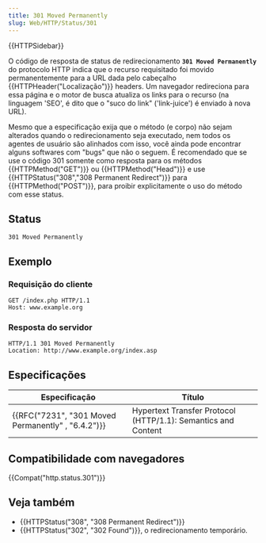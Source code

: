 ```yaml
---
title: 301 Moved Permanently
slug: Web/HTTP/Status/301
---
```


{{HTTPSidebar}}

O código de resposta de status de redirecionamento **`301 Moved Permanently`** do protocolo HTTP indica que o recurso requisitado foi movido permanentemente para a URL dada pelo cabeçalho {{HTTPHeader("Localização")}} headers. Um navegador redireciona para essa página e o motor de busca atualiza os links para o recurso (na linguagem 'SEO', é dito que o "suco do link" ('link-juice') é enviado à nova URL).

Mesmo que a especificação exija que o método (e corpo) não sejam alterados quando o redirecionamento seja executado, nem todos os agentes de usuário são alinhados com isso, você ainda pode encontrar alguns softwares com "bugs" que não o seguem. É recomendado que se use o código 301 somente como resposta para os métodos {{HTTPMethod("GET")}} ou {{HTTPMethod("Head")}} e use {{HTTPStatus("308","308 Permanent Redirect")}} para {{HTTPMethod("POST")}}, para proibir explicitamente o uso do método com esse status.

## Status

```
301 Moved Permanently
```

## Exemplo

### Requisição do cliente

```
GET /index.php HTTP/1.1
Host: www.example.org
```

### Resposta do servidor

```
HTTP/1.1 301 Moved Permanently
Location: http://www.example.org/index.asp
```

## Especificações

| Especificação                                      | Título                                                        |
| -------------------------------------------------- | ------------------------------------------------------------- |
| {{RFC("7231", "301 Moved Permanently" , "6.4.2")}} | Hypertext Transfer Protocol (HTTP/1.1): Semantics and Content |

## Compatibilidade com navegadores

{{Compat("http.status.301")}}

## Veja também

- {{HTTPStatus("308", "308 Permanent Redirect")}}
- {{HTTPStatus("302", "302 Found")}}, o redirecionamento temporário.
